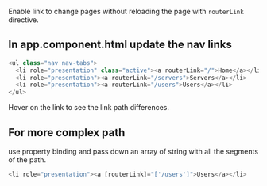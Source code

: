 Enable link to change pages without reloading the page with `routerLink` directive. 

## In app.component.html update the nav links

```ts
<ul class="nav nav-tabs">
  <li role="presentation" class="active"><a routerLink="/">Home</a></li>
  <li role="presentation"><a routerLink="/servers">Servers</a></li>
  <li role="presentation"><a routerLink="/users">Users</a></li>
</ul>
```

Hover on the link to see the link path differences.
## For more complex path

use property binding and pass down an array of string with all the segments of the path.

```ts
<li role="presentation"><a [routerLink]="['/users']">Users</a></li>
```


